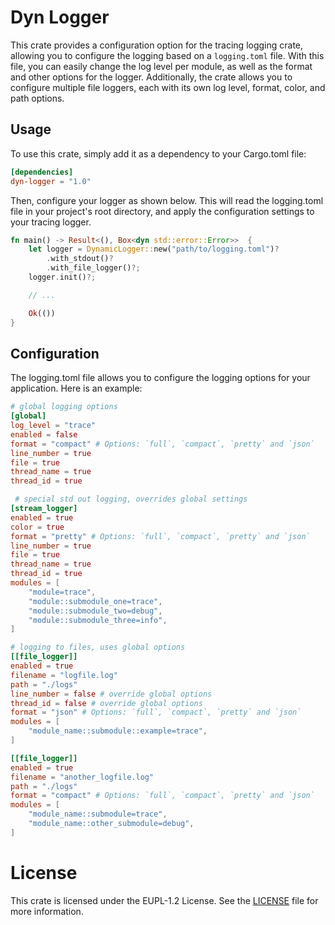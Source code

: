 # Dyn Logger

This crate provides a configuration option for the tracing logging crate,
allowing you to configure the logging based on a `logging.toml` file. With this
file, you can easily change the log level per module, as well as the format and
other options for the logger. Additionally, the crate allows you to configure
multiple file loggers, each with its own log level, format, color, and path
options.

## Usage

To use this crate, simply add it as a dependency to your Cargo.toml file:

```toml
[dependencies]
dyn-logger = "1.0"
```

Then, configure your logger as shown below. This will read the logging.toml
file in your project's root directory, and apply the configuration settings to
your tracing logger.

```rust
fn main() -> Result<(), Box<dyn std::error::Error>>  {
    let logger = DynamicLogger::new("path/to/logging.toml")?
        .with_stdout()?
        .with_file_logger()?;
    logger.init()?;

    // ...

    Ok(())
}
```

## Configuration

The logging.toml file allows you to configure the logging options for your
application. Here is an example:

```toml
# global logging options
[global]
log_level = "trace"
enabled = false
format = "compact" # Options: `full`, `compact`, `pretty` and `json`
line_number = true
file = true
thread_name = true
thread_id = true

 # special std out logging, overrides global settings
[stream_logger]
enabled = true
color = true
format = "pretty" # Options: `full`, `compact`, `pretty` and `json`
line_number = true
file = true
thread_name = true
thread_id = true
modules = [
    "module=trace",
    "module::submodule_one=trace",
    "module::submodule_two=debug",
    "module::submodule_three=info",
]

# logging to files, uses global options
[[file_logger]]
enabled = true
filename = "logfile.log"
path = "./logs"
line_number = false # override global options
thread_id = false # override global options
format = "json" # Options: `full`, `compact`, `pretty` and `json`
modules = [
    "module_name::submodule::example=trace",
]

[[file_logger]]
enabled = true
filename = "another_logfile.log"
path = "./logs"
format = "compact" # Options: `full`, `compact`, `pretty` and `json`
modules = [
    "module_name::submodule=trace",
    "module_name::other_submodule=debug",
]
```

# License

This crate is licensed under the EUPL-1.2 License. See the
[LICENSE](./LICENSE.md) file for more information.
